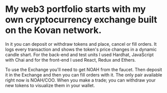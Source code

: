 # My web3 portfolio starts with my own cryptocurrency exchange built on the Kovan network. 

In it you can deposit or withdraw tokens and place, cancel or fill orders. It logs every transaction and shows the token's price changes in a dynamic candle shart. For the back-end and test units I used Hardhat, JavaScript with Chai and for the front-end I used React, Redux and Ethers.

To use the Exchange you'll need to get NOAH from the faucet. Then deposit it in the Exchange and then you can fill orders with it. The only pair available right now is NOAH/COO. When you make a trade; you can withdraw your new tokens to visualize them in your wallet.
